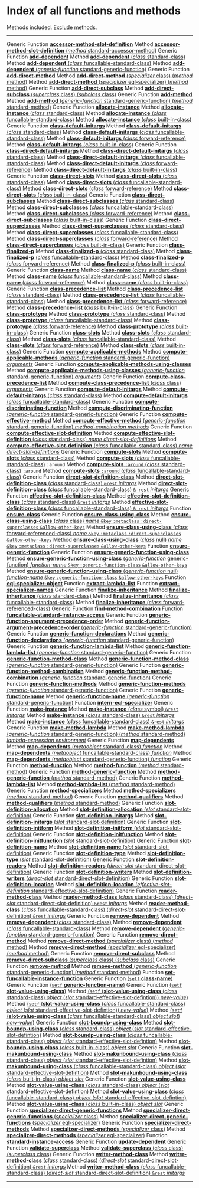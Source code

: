 Index of all functions and methods
==================================

Methods included. [Exclude methods.](all-no-methods.md)

  ------------------ --------------------------------------------------------------------------------------------------------------------------------------------------------------------------------------------------------------------------------------------
  Generic Function   [**accessor-method-slot-definition**](accessor-method-slot-definition.md)
  Method             [**accessor-method-slot-definition** (*method* standard-accessor-method)](accessor-method-slot-definition-standard-accessor-method.md)
  Generic Function   [**add-dependent**](add-dependent.md)
  Method             [**add-dependent** (*class* standard-class)](add-dependent-standard-class.md)
  Method             [**add-dependent** (*class* funcallable-standard-class)](add-dependent-funcallable-standard-class.md)
  Method             [**add-dependent** (*generic-function* standard-generic-function)](add-dependent-standard-generic-function.md)
  Generic Function   [**add-direct-method**](add-direct-method.md)
  Method             [**add-direct-method** (*specializer* class) (*method* method)](add-direct-method-class.md)
  Method             [**add-direct-method** (*specializer* eql-specializer) (*method* method)](add-direct-method-eql-specializer.md)
  Generic Function   [**add-direct-subclass**](add-direct-subclass.md)
  Method             [**add-direct-subclass** (*superclass* class) (*subclass* class)](add-direct-subclass-class-class.md)
  Generic Function   [**add-method**](add-method.md)
  Method             [**add-method** (*generic-function* standard-generic-function) (*method* standard-method)](add-method-standard-generic-function-standard-method.md)
  Generic Function   [**allocate-instance**](allocate-instance.md)
  Method             [**allocate-instance** (*class* standard-class)](allocate-instance-standard-class.md)
  Method             [**allocate-instance** (*class* funcallable-standard-class)](allocate-instance-funcallable-standard-class.md)
  Method             [**allocate-instance** (*class* built-in-class)](allocate-instance-built-in-class.md)
  Generic Function   [**class-default-initargs**](class-default-initargs.md)
  Method             [**class-default-initargs** (*class* standard-class)](class-default-initargs-standard-class.md)
  Method             [**class-default-initargs** (*class* funcallable-standard-class)](class-default-initargs-funcallable-standard-class.md)
  Method             [**class-default-initargs** (*class* forward-reference)](class-default-initargs-forward-referenced-class.md)
  Method             [**class-default-initargs** (*class* built-in-class)](class-default-initargs-built-in-class.md)
  Generic Function   [**class-direct-default-initargs**](class-direct-default-initargs.md)
  Method             [**class-direct-default-initargs** (*class* standard-class)](class-direct-default-initargs-standard-class.md)
  Method             [**class-direct-default-initargs** (*class* funcallable-standard-class)](class-direct-default-initargs-funcallable-standard-class.md)
  Method             [**class-direct-default-initargs** (*class* forward-reference)](class-direct-default-initargs-forward-referenced-class.md)
  Method             [**class-direct-default-initargs** (*class* built-in-class)](class-direct-default-initargs-built-in-class.md)
  Generic Function   [**class-direct-slots**](class-direct-slots.md)
  Method             [**class-direct-slots** (*class* standard-class)](class-direct-slots-standard-class.md)
  Method             [**class-direct-slots** (*class* funcallable-standard-class)](class-direct-slots-funcallable-standard-class.md)
  Method             [**class-direct-slots** (*class* forward-reference)](class-direct-slots-forward-referenced-class.md)
  Method             [**class-direct-slots** (*class* built-in-class)](class-direct-slots-built-in-class.md)
  Generic Function   [**class-direct-subclasses**](class-direct-subclasses.md)
  Method             [**class-direct-subclasses** (*class* standard-class)](class-direct-subclasses-standard-class.md)
  Method             [**class-direct-subclasses** (*class* funcallable-standard-class)](class-direct-subclasses-funcallable-standard-class.md)
  Method             [**class-direct-subclasses** (*class* forward-reference)](class-direct-subclasses-forward-referenced-class.md)
  Method             [**class-direct-subclasses** (*class* built-in-class)](class-direct-subclasses-built-in-class.md)
  Generic Function   [**class-direct-superclasses**](class-direct-superclasses.md)
  Method             [**class-direct-superclasses** (*class* standard-class)](class-direct-superclasses-standard-class.md)
  Method             [**class-direct-superclasses** (*class* funcallable-standard-class)](class-direct-superclasses-funcallable-standard-class.md)
  Method             [**class-direct-superclasses** (*class* forward-reference)](class-direct-superclasses-forward-referenced-class.md)
  Method             [**class-direct-superclasses** (*class* built-in-class)](class-direct-superclasses-built-in-class.md)
  Generic Function   [**class-finalized-p**](class-finalized-p.md)
  Method             [**class-finalized-p** (*class* standard-class)](class-finalized-p-standard-class.md)
  Method             [**class-finalized-p** (*class* funcallable-standard-class)](class-finalized-p-funcallable-standard-class.md)
  Method             [**class-finalized-p** (*class* forward-reference)](class-finalized-p-forward-referenced-class.md)
  Method             [**class-finalized-p** (*class* built-in-class)](class-finalized-p-built-in-class.md)
  Generic Function   [**class-name**](class-name.md)
  Method             [**class-name** (*class* standard-class)](class-name-standard-class.md)
  Method             [**class-name** (*class* funcallable-standard-class)](class-name-funcallable-standard-class.md)
  Method             [**class-name** (*class* forward-reference)](class-name-forward-referenced-class.md)
  Method             [**class-name** (*class* built-in-class)](class-name-built-in-class.md)
  Generic Function   [**class-precedence-list**](class-precedence-list.md)
  Method             [**class-precedence-list** (*class* standard-class)](class-precedence-list-standard-class.md)
  Method             [**class-precedence-list** (*class* funcallable-standard-class)](class-precedence-list-funcallable-standard-class.md)
  Method             [**class-precedence-list** (*class* forward-reference)](class-precedence-list-forward-referenced-class.md)
  Method             [**class-precedence-list** (*class* built-in-class)](class-precedence-list-built-in-class.md)
  Generic Function   [**class-prototype**](class-prototype.md)
  Method             [**class-prototype** (*class* standard-class)](class-prototype-standard-class.md)
  Method             [**class-prototype** (*class* funcallable-standard-class)](class-prototype-funcallable-standard-class.md)
  Method             [**class-prototype** (*class* forward-reference)](class-prototype-forward-referenced-class.md)
  Method             [**class-prototype** (*class* built-in-class)](class-prototype-built-in-class.md)
  Generic Function   [**class-slots**](class-slots.md)
  Method             [**class-slots** (*class* standard-class)](class-slots-standard-class.md)
  Method             [**class-slots** (*class* funcallable-standard-class)](class-slots-funcallable-standard-class.md)
  Method             [**class-slots** (*class* forward-reference)](class-slots-forward-referenced-class.md)
  Method             [**class-slots** (*class* built-in-class)](class-slots-built-in-class.md)
  Generic Function   [**compute-applicable-methods**](compute-applicable-methods.md)
  Method             [**compute-applicable-methods** (*generic-function* standard-generic-function) *arguments*](compute-applicable-methods-standard-generic-function.md)
  Generic Function   [**compute-applicable-methods-using-classes**](compute-applicable-methods-using-classes.md)
  Method             [**compute-applicable-methods-using-classes** (*generic-function* standard-generic-function) *arguments*](compute-applicable-methods-using-classes-standard-generic-function.md)
  Generic Function   [**compute-class-precedence-list**](compute-class-precedence-list.md)
  Method             [**compute-class-precedence-list** (*class* class) *arguments*](compute-class-precedence-list-class.md)
  Generic Function   [**compute-default-initargs**](compute-default-initargs.md)
  Method             [**compute-default-initargs** (*class* standard-class)](compute-default-initargs-standard-class.md)
  Method             [**compute-default-initargs** (*class* funcallable-standard-class)](compute-default-initargs-funcallable-standard-class.md)
  Generic Function   [**compute-discriminating-function**](compute-discriminating-function.md)
  Method             [**compute-discriminating-function** (*generic-function* standard-generic-function)](compute-discriminating-function-standard-generic-function.md)
  Generic Function   [**compute-effective-method**](compute-effective-method.md)
  Method             [**compute-effective-method** (*generic-function* standard-generic-function) *method-combination* *methods*](compute-effective-method-standard-generic-function.md)
  Generic Function   [**compute-effective-slot-definition**](compute-effective-slot-definition.md)
  Method             [**compute-effective-slot-definition** (*class* standard-class) *name* *direct-slot-definitions*](compute-effective-slot-definition-standard-class.md)
  Method             [**compute-effective-slot-definition** (*class* funcallable-standard-class) *name* *direct-slot-definitions*](compute-effective-slot-definition-funcallable-standard-class.md)
  Generic Function   [**compute-slots**](compute-slots.md)
  Method             [**compute-slots** (*class* standard-class)](compute-slots-standard-class.md)
  Method             [**compute-slots** (*class* funcallable-standard-class)](compute-slots-funcallable-standard-class.md)
  `:around` Method   [**compute-slots** `:around` (*class* standard-class)](compute-slots-around-standard-class.md)
  `:around` Method   [**compute-slots** `:around` (*class* funcallable-standard-class)](compute-slots-around-funcallable-standard-class.md)
  Generic Function   [**direct-slot-definition-class**](direct-slot-definition-class.md)
  Method             [**direct-slot-definition-class** (*class* standard-class) `&rest` *initargs*](direct-slot-definition-class-standard-class.md)
  Method             [**direct-slot-definition-class** (*class* funcallable-standard-class) `& rest` *initargs*](direct-slot-definition-class-funcallable-standard-class.md)
  Generic Function   [**effective-slot-definition-class**](effective-slot-definition-class.md)
  Method             [**effective-slot-definition-class** (*class* standard-class) `&rest` *initargs*](effective-slot-definition-class-standard-class.md)
  Method             [**effective-slot-definition-class** (*class* funcallable-standard-class) `& rest` *initargs*](effective-slot-definition-class-funcallable-standard-class.md)
  Function           [**ensure-class**](ensure-class.md)
  Generic Function   [**ensure-class-using-class**](ensure-class-using-class.md)
  Method             [**ensure-class-using-class** (*class* class) *name* `&key` `:metaclass` `:direct-superclasses` `&allow-other-keys`](ensure-class-using-class-class.md)
  Method             [**ensure-class-using-class** (*class* forward-referenced-class) *name* `&key` `:metaclass` `:direct-superclasses` `&allow-other-keys`](ensure-class-using-class-forward-referenced-class.md)
  Method             [**ensure-class-using-class** (*class* null) *name* `&key` `:metaclass` `:direct-superclasses` `&allow-other-keys`](ensure-class-using-class-null.md)
  Function           [**ensure-generic-function**](ensure-generic-function.md)
  Generic Function   [**ensure-generic-function-using-class**](ensure-generic-function-using-class.md)
  Method             [**ensure-generic-function-using-class** (*generic-function* generic-function) *function-name* `&key` `:generic-function-class` `&allow-other-keys`](ensure-generic-function-using-class-generic-function.md)
  Method             [**ensure-generic-function-using-class** (*generic-function* null) *function-name* `&key` `:generic-function-class` `&allow-other-keys`](ensure-generic-function-using-class-null.md)
  Function           [**eql-specializer-object**](eql-specializer-object.md)
  Function           [**extract-lambda-list**](extract-lambda-list.md)
  Function           [**extract-specializer-names**](extract-specializer-names.md)
  Generic Function   [**finalize-inheritance**](finalize-inheritance.md)
  Method             [**finalize-inheritance** (*class* standard-class)](finalize-inheritance-standard-class.md)
  Method             [**finalize-inheritance** (*class* funcallable-standard-class)](finalize-inheritance-funcallable-standard-class.md)
  Method             [**finalize-inheritance** (*class* forward-referenced-class)](finalize-inheritance-forward-referenced-class.md)
  Generic Function   [**find-method-combination**](find-method-combination.md)
  Function           [**funcallable-standard-instance-access**](funcallable-standard-instance-access.md)
  Generic Function   [**generic-function-argument-precedence-order**](generic-function-argument-precedence-order.md)
  Method             [**generic-function-argument-precedence-order** (*generic-function* standard-generic-function)](generic-function-argument-precedence-order-standard-generic-function.md)
  Generic Function   [**generic-function-declarations**](generic-function-declarations.md)
  Method             [**generic-function-declarations** (*generic-function* standard-generic-function)](generic-function-declarations-standard-generic-function.md)
  Generic Function   [**generic-function-lambda-list**](generic-function-lambda-list.md)
  Method             [**generic-function-lambda-list** (*generic-function* standard-generic-function)](generic-function-lambda-list-standard-generic-function.md)
  Generic Function   [**generic-function-method-class**](generic-function-method-class.md)
  Method             [**generic-function-method-class** (*generic-function* standard-generic-function)](generic-function-method-class-standard-generic-function.md)
  Generic Function   [**generic-function-method-combination**](generic-function-method-combination.md)
  Method             [**generic-function-method-combination** (*generic-function* standard-generic-function)](generic-function-method-combination-standard-generic-function.md)
  Generic Function   [**generic-function-methods**](generic-function-methods.md)
  Method             [**generic-function-methods** (*generic-function* standard-generic-function)](generic-function-methods-standard-generic-function.md)
  Generic Function   [**generic-function-name**](generic-function-name.md)
  Method             [**generic-function-name** (*generic-function* standard-generic-function)](generic-function-name-standard-generic-function.md)
  Function           [**intern-eql-specializer**](intern-eql-specializer.md)
  Generic Function   [**make-instance**](make-instance.md)
  Method             [**make-instance** (*class* symbol) `&rest` *initargs*](make-instance-symbol.md)
  Method             [**make-instance** (*class* standard-class) `&rest` *initargs*](make-instance-standard-class.md)
  Method             [**make-instance** (*class* funcallable-standard-class) `&rest` *initargs*](make-instance-funcallable-standard-class.md)
  Generic Function   [**make-method-lambda**](make-method-lambda.md)
  Method             [**make-method-lambda** (*generic-function* standard-generic-function) (*method* standard-method) *lambda-expression* *environment*](make-method-lambda-symbol.md)
  Generic Function   [**map-dependents**](map-dependents.md)
  Method             [**map-dependents** (*metaobject* standard-class) *function*](map-dependents-standard-class.md)
  Method             [**map-dependents** (*metaobject* funcallable-standard-class) *function*](map-dependents-funcallable-standard-class.md)
  Method             [**map-dependents** (*metaobject* standard-generic-function) *function*](map-dependents-standard-generic-function.md)
  Generic Function   [**method-function**](method-function.md)
  Method             [**method-function** (*method* standard-method)](method-function-standard-method.md)
  Generic Function   [**method-generic-function**](method-generic-function.md)
  Method             [**method-generic-function** (*method* standard-method)](method-generic-function-standard-method.md)
  Generic Function   [**method-lambda-list**](method-lambda-list.md)
  Method             [**method-lambda-list** (*method* standard-method)](method-lambda-list-standard-method.md)
  Generic Function   [**method-specializers**](method-specializers.md)
  Method             [**method-specializers** (*method* standard-method)](method-specializers-standard-method.md)
  Generic Function   [**method-qualifiers**](method-qualifiers.md)
  Method             [**method-qualifiers** (*method* standard-method)](method-qualifiers-standard-method.md)
  Generic Function   [**slot-definition-allocation**](slot-definition-allocation.md)
  Method             [**slot-definition-allocation** (*slot* standard-slot-definition)](slot-definition-allocation-standard-slot-definition.md)
  Generic Function   [**slot-definition-initargs**](slot-definition-initargs.md)
  Method             [**slot-definition-initargs** (*slot* standard-slot-definition)](slot-definition-initargs-standard-slot-definition.md)
  Generic Function   [**slot-definition-initform**](slot-definition-initform.md)
  Method             [**slot-definition-initform** (*slot* standard-slot-definition)](slot-definition-initform-standard-slot-definition.md)
  Generic Function   [**slot-definition-initfunction**](slot-definition-initfunction.md)
  Method             [**slot-definition-initfunction** (*slot* standard-slot-definition)](slot-definition-initfunction-standard-slot-definition.md)
  Generic Function   [**slot-definition-name**](slot-definition-name.md)
  Method             [**slot-definition-name** (*slot* standard-slot-definition)](slot-definition-name-standard-slot-definition.md)
  Generic Function   [**slot-definition-type**](slot-definition-type.md)
  Method             [**slot-definition-type** (*slot* standard-slot-definition)](slot-definition-type-standard-slot-definition.md)
  Generic Function   [**slot-definition-readers**](slot-definition-readers.md)
  Method             [**slot-definition-readers** (*direct-slot* standard-direct-slot-definition)](slot-definition-readers-standard-direct-slot-definition.md)
  Generic Function   [**slot-definition-writers**](slot-definition-writers.md)
  Method             [**slot-definition-writers** (*direct-slot* standard-direct-slot-definition)](slot-definition-writers-standard-direct-slot-definition.md)
  Generic Function   [**slot-definition-location**](slot-definition-location.md)
  Method             [**slot-definition-location** (*effective-slot-definition* standard-effective-slot-definition)](slot-definition-location-standard-effective-slot-definition.md)
  Generic Function   [**reader-method-class**](reader-method-class.md)
  Method             [**reader-method-class** (*class* standard-class) (*direct-slot* standard-direct-slot-definition) `&rest` *initargs*](reader-method-class-standard-class-standard-direct-slot-definition.md)
  Method             [**reader-method-class** (*class* funcallable-standard-class) (*direct-slot* standard-direct-slot-definition) `&rest` *initargs*](reader-method-class-funcallable-standard-class-standard-direct-slot-definition.md)
  Generic Function   [**remove-dependent**](remove-dependent.md)
  Method             [**remove-dependent** (*class* standard-class)](remove-dependent-standard-class.md)
  Method             [**remove-dependent** (*class* funcallable-standard-class)](remove-dependent-funcallable-standard-class.md)
  Method             [**remove-dependent** (*generic-function* standard-generic-function)](remove-dependent-standard-generic-function.md)
  Generic Function   [**remove-direct-method**](remove-direct-method.md)
  Method             [**remove-direct-method** (*specializer* class) (*method* method)](remove-direct-method-class.md)
  Method             [**remove-direct-method** (*specializer* eql-specializer) (*method* method)](remove-direct-method-eql-specializer.md)
  Generic Function   [**remove-direct-subclass**](remove-direct-subclass.md)
  Method             [**remove-direct-subclass** (*superclass* class) (*subclass* class)](remove-direct-subclass-class-class.md)
  Generic Function   [**remove-method**](remove-method.md)
  Method             [**remove-method** (*generic-function* standard-generic-function) (*method* standard-method)](remove-method-standard-generic-function-standard-method.md)
  Function           [**set-funcallable-instance-function**](set-funcallable-instance-function.md)
  Generic Function   [(`setf` **class-name**)](setf-class-name.md)
  Generic Function   [(`setf` **generic-function-name**)](setf-generic-function-name.md)
  Generic Function   [(`setf` **slot-value-using-class**)](setf-slot-value-using-class.md)
  Method             [(`setf` (**slot-value-using-class** (*class* standard-class) *object* (*slot* standard-effective-slot-defintion)) *new-value*)](setf-slot-value-using-class-standard-class-standard-effective-slot-definition.md)
  Method             [(`setf` (**slot-value-using-class** (*class* funcallable-standard-class) *object* (*slot* standard-effective-slot-defintion)) *new-value*)](setf-slot-value-using-class-funcallable-standard-class-standard-effective-slot-definition.md)
  Method             [(`setf` (**slot-value-using-class** (*class* funcallable-standard-class) *object* *slot*) *new-value*)](setf-slot-value-using-class-built-in-class.md)
  Generic Function   [**slot-boundp-using-class**](slot-boundp-using-class.md)
  Method             [**slot-boundp-using-class** (*class* standard-class) *object* (*slot* standard-effective-slot-defintion)](slot-boundp-using-class-standard-class-standard-effective-slot-definition.md)
  Method             [**slot-boundp-using-class** (*class* funcallable-standard-class) *object* (*slot* standard-effective-slot-defintion)](slot-boundp-using-class-funcallable-standard-class-standard-effective-slot-definition.md)
  Method             [**slot-boundp-using-class** (*class* built-in-class) *object* *slot*](slot-boundp-using-class-built-in-class.md)
  Generic Function   [**slot-makunbound-using-class**](slot-makunbound-using-class.md)
  Method             [**slot-makunbound-using-class** (*class* standard-class) *object* (*slot* standard-effective-slot-defintion)](slot-makunbound-using-class-standard-class-standard-effective-slot-definition.md)
  Method             [**slot-makunbound-using-class** (*class* funcallable-standard-class) *object* (*slot* standard-effective-slot-defintion)](slot-makunbound-using-class-funcallable-standard-class-standard-effective-slot-definition.md)
  Method             [**slot-makunbound-using-class** (*class* built-in-class) *object* *slot*](slot-makunbound-using-class-built-in-class.md)
  Generic Function   [**slot-value-using-class**](slot-value-using-class.md)
  Method             [**slot-value-using-class** (*class* standard-class) *object* (*slot* standard-effective-slot-defintion)](slot-value-using-class-standard-class-standard-effective-slot-definition.md)
  Method             [**slot-value-using-class** (*class* funcallable-standard-class) *object* (*slot* standard-effective-slot-defintion)](slot-value-using-class-funcallable-standard-class-standard-effective-slot-definition.md)
  Method             [**slot-value-using-class** (*class* built-in-class) *object* *slot*](slot-value-using-class-built-in-class.md)
  Generic Function   [**specializer-direct-generic-functions**](specializer-direct-generic-functions.md)
  Method             [**specializer-direct-generic-functions** (*specializer* class)](specializer-direct-generic-functions-class.md)
  Method             [**specializer-direct-generic-functions** (*specializer* eql-specializer)](specializer-direct-generic-functions-eql-specializer.md)
  Generic Function   [**specializer-direct-methods**](specializer-direct-methods.md)
  Method             [**specializer-direct-methods** (*specializer* class)](specializer-direct-methods-class.md)
  Method             [**specializer-direct-methods** (*specializer* eql-specializer)](specializer-direct-methods-eql-specializer.md)
  Function           [**standard-instance-access**](standard-instance-access.md)
  Generic Function   [**update-dependent**](update-dependent.md)
  Generic Function   [**validate-superclass**](validate-superclass.md)
  Method             [**validate-superclass** (*class* class) (*superclass* class)](validate-superclass-class-class.md)
  Generic Function   [**writer-method-class**](writer-method-class.md)
  Method             [**writer-method-class** (*class* standard-class) (*direct-slot* standard-direct-slot-definition) `&rest` *initargs*](writer-method-class-standard-class-standard-direct-slot-definition.md)
  Method             [**writer-method-class** (*class* funcallable-standard-class) (*direct-slot* standard-direct-slot-definition) `&rest` *initargs*](writer-method-class-funcallable-standard-class-standard-direct-slot-definition.md)
  ------------------ --------------------------------------------------------------------------------------------------------------------------------------------------------------------------------------------------------------------------------------------



